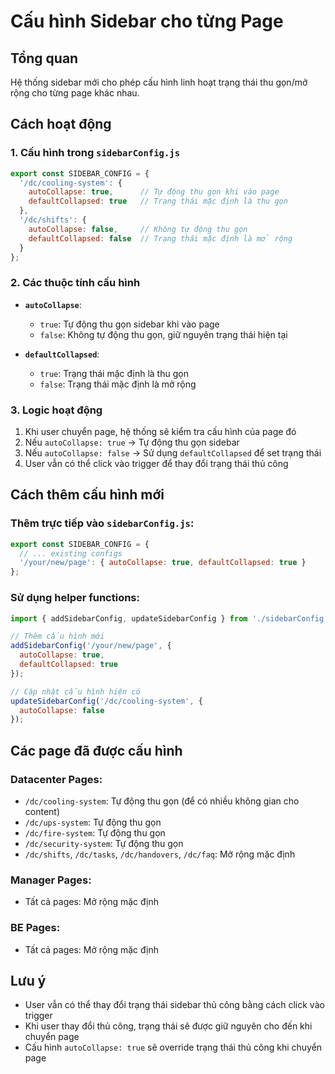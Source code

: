 # Cấu hình Sidebar cho từng Page

## Tổng quan

Hệ thống sidebar mới cho phép cấu hình linh hoạt trạng thái thu gọn/mở rộng cho từng page khác nhau.

## Cách hoạt động

### 1. Cấu hình trong `sidebarConfig.js`

```javascript
export const SIDEBAR_CONFIG = {
  '/dc/cooling-system': { 
    autoCollapse: true,      // Tự động thu gọn khi vào page
    defaultCollapsed: true   // Trạng thái mặc định là thu gọn
  },
  '/dc/shifts': { 
    autoCollapse: false,     // Không tự động thu gọn
    defaultCollapsed: false  // Trạng thái mặc định là mở rộng
  }
};
```

### 2. Các thuộc tính cấu hình

- **`autoCollapse`**: 
  - `true`: Tự động thu gọn sidebar khi vào page
  - `false`: Không tự động thu gọn, giữ nguyên trạng thái hiện tại

- **`defaultCollapsed`**: 
  - `true`: Trạng thái mặc định là thu gọn
  - `false`: Trạng thái mặc định là mở rộng

### 3. Logic hoạt động

1. Khi user chuyển page, hệ thống sẽ kiểm tra cấu hình của page đó
2. Nếu `autoCollapse: true` → Tự động thu gọn sidebar
3. Nếu `autoCollapse: false` → Sử dụng `defaultCollapsed` để set trạng thái
4. User vẫn có thể click vào trigger để thay đổi trạng thái thủ công

## Cách thêm cấu hình mới

### Thêm trực tiếp vào `sidebarConfig.js`:

```javascript
export const SIDEBAR_CONFIG = {
  // ... existing configs
  '/your/new/page': { autoCollapse: true, defaultCollapsed: true }
};
```

### Sử dụng helper functions:

```javascript
import { addSidebarConfig, updateSidebarConfig } from './sidebarConfig';

// Thêm cấu hình mới
addSidebarConfig('/your/new/page', { 
  autoCollapse: true, 
  defaultCollapsed: true 
});

// Cập nhật cấu hình hiện có
updateSidebarConfig('/dc/cooling-system', { 
  autoCollapse: false 
});
```

## Các page đã được cấu hình

### Datacenter Pages:
- `/dc/cooling-system`: Tự động thu gọn (để có nhiều không gian cho content)
- `/dc/ups-system`: Tự động thu gọn
- `/dc/fire-system`: Tự động thu gọn  
- `/dc/security-system`: Tự động thu gọn
- `/dc/shifts`, `/dc/tasks`, `/dc/handovers`, `/dc/faq`: Mở rộng mặc định

### Manager Pages:
- Tất cả pages: Mở rộng mặc định

### BE Pages:
- Tất cả pages: Mở rộng mặc định

## Lưu ý

- User vẫn có thể thay đổi trạng thái sidebar thủ công bằng cách click vào trigger
- Khi user thay đổi thủ công, trạng thái sẽ được giữ nguyên cho đến khi chuyển page
- Cấu hình `autoCollapse: true` sẽ override trạng thái thủ công khi chuyển page 